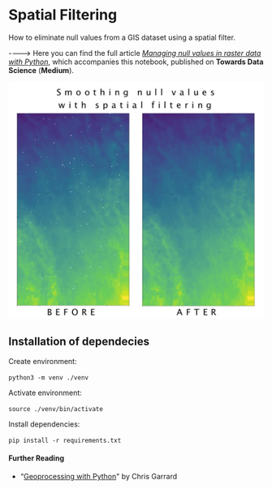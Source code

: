 # Spatial Filtering
How to eliminate null values from a GIS dataset using a spatial filter.

----> Here you can find the full article *[Managing null values in raster data with Python](https://towardsdatascience.com/managing-null-values-in-raster-data-with-python-511339b1b31b)*, which accompanies this notebook, published on **Towards Data Science** (**Medium**). 

![Images of GIS elevation data before and after spatial filter smoothing has been applied.](images/null_smoothing.jpg)

## Installation of dependecies

Create environment:

```python3 -m venv ./venv```

Activate environment:

```source ./venv/bin/activate```

Install dependencies:

```pip install -r requirements.txt```

#### __Further Reading__

* “[Geoprocessing with Python](https://livebook.manning.com/book/geoprocessing-with-python/chapter-11/77)" by Chris Garrard
